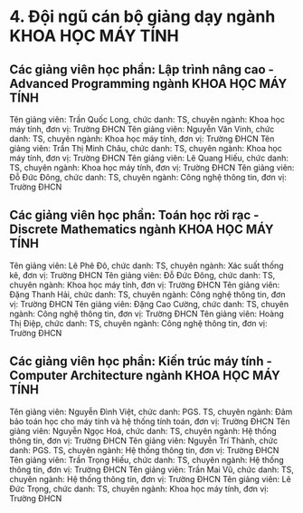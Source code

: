 # 4. Đội ngũ cán bộ giảng dạy ngành KHOA HỌC MÁY TÍNH
## Các giảng viên học phần: Lập trình nâng cao - Advanced Programming ngành KHOA HỌC MÁY TÍNH
Tên giảng viên: Trần Quốc Long, chức danh: TS, chuyên ngành: Khoa học máy tính, đơn vị: Trường ĐHCN
Tên giảng viên: Nguyễn Văn Vinh, chức danh: TS, chuyên ngành: Khoa học máy tính, đơn vị: Trường ĐHCN
Tên giảng viên: Trần Thị Minh Châu, chức danh: TS, chuyên ngành: Khoa học máy tính, đơn vị: Trường ĐHCN
Tên giảng viên: Lê Quang Hiếu, chức danh: TS, chuyên ngành: Khoa học máy tính, đơn vị: Trường ĐHCN
Tên giảng viên: Đỗ Đức Đông, chức danh: TS, chuyên ngành: Công nghệ thông tin, đơn vị: Trường ĐHCN
## Các giảng viên học phần: Toán học rời rạc - Discrete Mathematics ngành KHOA HỌC MÁY TÍNH
Tên giảng viên: Lê Phê Đô, chức danh: TS, chuyên ngành: Xác suất thống kê, đơn vị: Trường ĐHCN
Tên giảng viên: Đỗ Đức Đông, chức danh: TS, chuyên ngành: Khoa học máy tính, đơn vị: Trường ĐHCN
Tên giảng viên: Đặng Thanh Hải, chức danh: TS, chuyên ngành: Công nghệ thông tin, đơn vị: Trường ĐHCN
Tên giảng viên: Đặng Cao Cường, chức danh: TS, chuyên ngành: Công nghệ thông tin, đơn vị: Trường ĐHCN
Tên giảng viên: Hoàng Thị Điệp, chức danh: TS, chuyên ngành: Công nghệ thông tin, đơn vị: Trường ĐHCN
## Các giảng viên học phần: Kiến trúc máy tính - Computer Architecture ngành KHOA HỌC MÁY TÍNH
Tên giảng viên: Nguyễn Đình Việt, chức danh: PGS. TS, chuyên ngành: Đảm bảo toán học cho máy tính và hệ thống tính toán, đơn vị: Trường ĐHCN
Tên giảng viên: Nguyễn Ngọc Hoá, chức danh: TS, chuyên ngành: Hệ thống thông tin, đơn vị: Trường ĐHCN
Tên giảng viên: Nguyễn Trí Thành, chức danh: PGS. TS, chuyên ngành: Hệ thống thông tin, đơn vị: Trường ĐHCN
Tên giảng viên: Trần Trọng Hiếu, chức danh: TS, chuyên ngành: Hệ thống thông tin, đơn vị: Trường ĐHCN
Tên giảng viên: Trần Mai Vũ, chức danh: TS, chuyên ngành: Hệ thống thông tin, đơn vị: Trường ĐHCN
Tên giảng viên: Lê Đức Trọng, chức danh: TS, chuyên ngành: Khoa học máy tính, đơn vị: Trường ĐHCN

